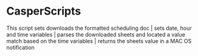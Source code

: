 # CasperScripts
This script sets downloads the formatted scheduling doc | sets date, hour and time variables | parses the downloaded sheets and located a value match based on the time variables | returns the sheets value in a  MAC OS notification

